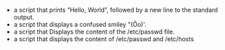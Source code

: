 - a script that prints “Hello, World”, followed by a new line to the standard output.
- a script that displays a confused smiley "(Ôo)'.
- a script that Displays the content of the /etc/passwd file.
- a script that displays the content of /etc/passwd and /etc/hosts
